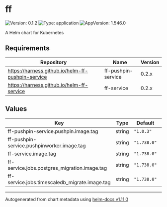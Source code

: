 # ff

![Version: 0.1.2](https://img.shields.io/badge/Version-0.1.2-informational?style=flat-square) ![Type: application](https://img.shields.io/badge/Type-application-informational?style=flat-square) ![AppVersion: 1.546.0](https://img.shields.io/badge/AppVersion-1.546.0-informational?style=flat-square)

A Helm chart for Kubernetes

## Requirements

| Repository | Name | Version |
|------------|------|---------|
| https://harness.github.io/helm-ff-pushpin-service | ff-pushpin-service | 0.2.x |
| https://harness.github.io/helm-ff-service | ff-service | 0.2.x |

## Values

| Key | Type | Default | Description |
|-----|------|---------|-------------|
| ff-pushpin-service.pushpin.image.tag | string | `"1.0.3"` |  |
| ff-pushpin-service.pushpinworker.image.tag | string | `"1.738.0"` |  |
| ff-service.image.tag | string | `"1.738.0"` |  |
| ff-service.jobs.postgres_migration.image.tag | string | `"1.738.0"` |  |
| ff-service.jobs.timescaledb_migrate.image.tag | string | `"1.738.0"` |  |

----------------------------------------------
Autogenerated from chart metadata using [helm-docs v1.11.0](https://github.com/norwoodj/helm-docs/releases/v1.11.0)

